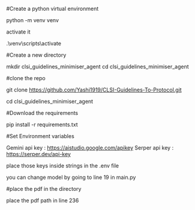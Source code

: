 #Create a python virtual environment

python -m venv venv

activate it

.\venv\scripts\activate


#Create a new directory

mkdir clsi_guidelines_minimiser_agent
cd clsi_guidelines_minimiser_agent


#clone the repo

git clone https://github.com/Yashi1919/CLSI-Guidelines-To-Protocol.git

cd clsi_guidelines_minimiser_agent


#Download the requirements

pip install -r requirements.txt

#Set Environment variables

Gemini api key : https://aistudio.google.com/apikey
Serper api key : https://serper.dev/api-key

place those keys inside strings in the .env file

you can change model by going to line 19 in main.py

#place the pdf in the directory

place the pdf path in line 236





